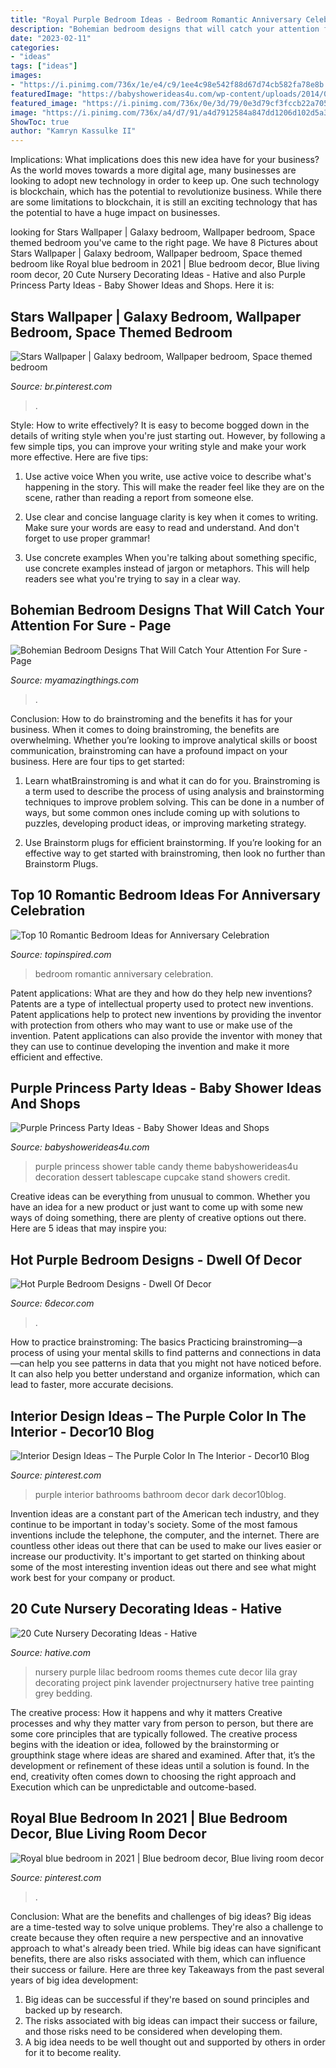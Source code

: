 ```yaml
---
title: "Royal Purple Bedroom Ideas - Bedroom Romantic Anniversary Celebration"
description: "Bohemian bedroom designs that will catch your attention for sure"
date: "2023-02-11"
categories:
- "ideas"
tags: ["ideas"]
images:
- "https://i.pinimg.com/736x/1e/e4/c9/1ee4c98e542f88d67d74cb582fa78e8b.jpg"
featuredImage: "https://babyshowerideas4u.com/wp-content/uploads/2014/01/1501811_649652585080701_5638885_n.jpg"
featured_image: "https://i.pinimg.com/736x/0e/3d/79/0e3d79cf3fccb22a7058255ce78883e3--purple-colors-the-purple.jpg"
image: "https://i.pinimg.com/736x/a4/d7/91/a4d7912584a847dd1206d102d5a3b5ac--wallpaper-designs-photo-wallpaper.jpg"
ShowToc: true
author: "Kamryn Kassulke II"
---
```



Implications: What implications does this new idea have for your business?
As the world moves towards a more digital age, many businesses are looking to adopt new technology in order to keep up. One such technology is blockchain, which has the potential to revolutionize business. While there are some limitations to blockchain, it is still an exciting technology that has the potential to have a huge impact on businesses.

	

		
looking for Stars Wallpaper | Galaxy bedroom, Wallpaper bedroom, Space themed bedroom you've came to the right page. We have 8 Pictures about Stars Wallpaper | Galaxy bedroom, Wallpaper bedroom, Space themed bedroom like Royal blue bedroom in 2021 | Blue bedroom decor, Blue living room decor, 20 Cute Nursery Decorating Ideas - Hative and also Purple Princess Party Ideas - Baby Shower Ideas and Shops. Here it is:
		
    
## Stars Wallpaper | Galaxy Bedroom, Wallpaper Bedroom, Space Themed Bedroom

<img loading=lazy src="https://i.pinimg.com/736x/a4/d7/91/a4d7912584a847dd1206d102d5a3b5ac--wallpaper-designs-photo-wallpaper.jpg" onerror="this.onerror=null;this.src='https://tse2.mm.bing.net/th?id=OIP.2GpYhoMAyggzSCNR56H3BgHaLF&amp;pid=15.1';" alt="Stars Wallpaper | Galaxy bedroom, Wallpaper bedroom, Space themed bedroom">

_Source: br.pinterest.com_

>. 

	

Style: How to write effectively?
It is easy to become bogged down in the details of writing style when you're just starting out. However, by following a few simple tips, you can improve your writing style and make your work more effective. Here are five tips:
1. Use active voice
When you write, use active voice to describe what's happening in the story. This will make the reader feel like they are on the scene, rather than reading a report from someone else.

2. Use clear and concise language
 clarity is key when it comes to writing. Make sure your words are easy to read and understand. And don't forget to use proper grammar!

3. Use concrete examples    When you're talking about something specific, use concrete examples instead of jargon or metaphors. This will help readers see what you're trying to say in a clear way.

    
## Bohemian Bedroom Designs That Will Catch Your Attention For Sure - Page

<img loading=lazy src="https://myamazingthings.com/wp-content/uploads/2017/05/bohemian-bedroom-10-768x1024.jpg" onerror="this.onerror=null;this.src='https://tse2.mm.bing.net/th?id=OIP.uG0ynXjvioj1e5mrD_61FgHaJ4&amp;pid=15.1';" alt="Bohemian Bedroom Designs That Will Catch Your Attention For Sure - Page">

_Source: myamazingthings.com_

>. 

	

Conclusion: How to do brainstroming and the benefits it has for your business.
When it comes to doing brainstroming, the benefits are overwhelming. Whether you’re looking to improve analytical skills or boost communication, brainstroming can have a profound impact on your business. Here are four tips to get started:
1. Learn whatBrainstroming is and what it can do for you. Brainstroming is a term used to describe the process of using analysis and brainstorming techniques to improve problem solving. This can be done in a number of ways, but some common ones include coming up with solutions to puzzles, developing product ideas, or improving marketing strategy.

2. Use Brainstorm plugs for efficient brainstorming. If you’re looking for an effective way to get started with brainstroming, then look no further than Brainstorm Plugs.

    
## Top 10 Romantic Bedroom Ideas For Anniversary Celebration

<img loading=lazy src="https://www.topinspired.com/wp-content/uploads/2013/11/8b66901bdc7c0eb60c3f55ff1ecab1a0.jpg" onerror="this.onerror=null;this.src='https://tse3.mm.bing.net/th?id=OIP.-8eA5RMYFbUsyaBtfylF2gHaJ3&amp;pid=15.1';" alt="Top 10 Romantic Bedroom Ideas for Anniversary Celebration">

_Source: topinspired.com_

>bedroom romantic anniversary celebration. 

	

Patent applications: What are they and how do they help new inventions?
Patents are a type of intellectual property used to protect new inventions. Patent applications help to protect new inventions by providing the inventor with protection from others who may want to use or make use of the invention. Patent applications can also provide the inventor with money that they can use to continue developing the invention and make it more efficient and effective.

    
## Purple Princess Party Ideas - Baby Shower Ideas And Shops

<img loading=lazy src="https://babyshowerideas4u.com/wp-content/uploads/2014/01/1501811_649652585080701_5638885_n.jpg" onerror="this.onerror=null;this.src='https://tse2.mm.bing.net/th?id=OIP.fSE6heFBHxY95yf3ug605wHaE8&amp;pid=15.1';" alt="Purple Princess Party Ideas - Baby Shower Ideas and Shops">

_Source: babyshowerideas4u.com_

>purple princess shower table candy theme babyshowerideas4u decoration dessert tablescape cupcake stand showers credit. 

	

Creative ideas can be everything from unusual to common. Whether you have an idea for a new product or just want to come up with some new ways of doing something, there are plenty of creative options out there. Here are 5 ideas that may inspire you: 

    
## Hot Purple Bedroom Designs - Dwell Of Decor

<img loading=lazy src="https://3.bp.blogspot.com/-l_f0SvnISpI/V9MGd0v6u0I/AAAAAAAAr4M/_f9UbT2JCKYPnI2kvzN7wCPE3_vrP7lYQCLcB/s1600/inspiring-colorful-bedroom-painting-ideas-white-rug-purple-star-ceiling.jpg" onerror="this.onerror=null;this.src='https://tse4.mm.bing.net/th?id=OIP.5i4WGbvOl821pS6sMd8aQAHaFj&amp;pid=15.1';" alt="Hot Purple Bedroom Designs - Dwell Of Decor">

_Source: 6decor.com_

>. 

	

How to practice brainstroming: The basics
Practicing brainstroming—a process of using your mental skills to find patterns and connections in data—can help you see patterns in data that you might not have noticed before. It can also help you better understand and organize information, which can lead to faster, more accurate decisions.

    
## Interior Design Ideas – The Purple Color In The Interior - Decor10 Blog

<img loading=lazy src="https://i.pinimg.com/736x/0e/3d/79/0e3d79cf3fccb22a7058255ce78883e3--purple-colors-the-purple.jpg" onerror="this.onerror=null;this.src='https://tse4.mm.bing.net/th?id=OIP.BAwCHg-X_zIvhEqqgDze1AHaKP&amp;pid=15.1';" alt="Interior Design Ideas – The Purple Color In The Interior - Decor10 Blog">

_Source: pinterest.com_

>purple interior bathrooms bathroom decor dark decor10blog. 

	

Invention ideas are a constant part of the American tech industry, and they continue to be important in today's society. Some of the most famous inventions include the telephone, the computer, and the internet. There are countless other ideas out there that can be used to make our lives easier or increase our productivity. It's important to get started on thinking about some of the most interesting invention ideas out there and see what might work best for your company or product.

    
## 20 Cute Nursery Decorating Ideas - Hative

<img loading=lazy src="https://hative.com/wp-content/uploads/2014/07/nursery-decorating-ideas/18-purple-baby-girl-nursery.jpg" onerror="this.onerror=null;this.src='https://tse1.mm.bing.net/th?id=OIP.7wVQd9AMfRaPOUdGfIofqAHaJ4&amp;pid=15.1';" alt="20 Cute Nursery Decorating Ideas - Hative">

_Source: hative.com_

>nursery purple lilac bedroom rooms themes cute decor lila gray decorating project pink lavender projectnursery hative tree painting grey bedding. 

	

The creative process: How it happens and why it matters
Creative processes and why they matter vary from person to person, but there are some core principles that are typically followed. The creative process begins with the ideation or idea, followed by the brainstorming or groupthink stage where ideas are shared and examined. After that, it’s the development or refinement of these ideas until a solution is found. In the end, creativity often comes down to choosing the right approach and Execution which can be unpredictable and outcome-based.

    
## Royal Blue Bedroom In 2021 | Blue Bedroom Decor, Blue Living Room Decor

<img loading=lazy src="https://i.pinimg.com/736x/1e/e4/c9/1ee4c98e542f88d67d74cb582fa78e8b.jpg" onerror="this.onerror=null;this.src='https://tse2.mm.bing.net/th?id=OIP.hBSuNlmSZD3pDtWD3oLTxAHaJ3&amp;pid=15.1';" alt="Royal blue bedroom in 2021 | Blue bedroom decor, Blue living room decor">

_Source: pinterest.com_

>. 

	

Conclusion: What are the benefits and challenges of big ideas?
Big ideas are a time-tested way to solve unique problems. They're also a challenge to create because they often require a new perspective and an innovative approach to what's already been tried. While big ideas can have significant benefits, there are also risks associated with them, which can influence their success or failure. Here are three key Takeaways from the past several years of big idea development: 
1. Big ideas can be successful if they're based on sound principles and backed up by research.
2. The risks associated with big ideas can impact their success or failure, and those risks need to be considered when developing them.
3. A big idea needs to be well thought out and supported by others in order for it to become reality.

